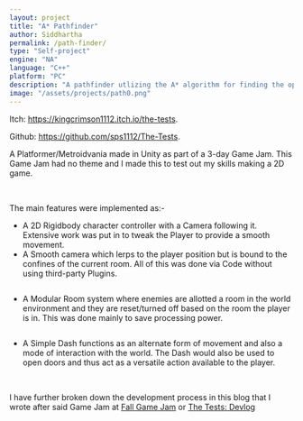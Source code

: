 ```yaml
---
layout: project
title: "A* Pathfinder"
author: Siddhartha
permalink: /path-finder/
type: "Self-project"
engine: "NA"
language: "C++"
platform: "PC"
description: "A pathfinder utlizing the A* algorithm for finding the optimal path on a 2d map. Used the sbt_image library for rendering pixel data into a png file."
image: "/assets/projects/path0.png"
---
```


Itch:  https://kingcrimson1112.itch.io/the-tests.

Github: https://github.com/sps1112/The-Tests.

A Platformer/Metroidvania made in Unity as part of a 3-day Game Jam. This Game Jam had no theme and I made this to test out my skills making a 2D game. 

<div class="two-images">
<img class="article-screenshots" src="/assets/projects/path1.png" alt=""/>

<img class="article-screenshots" src="/assets/projects/path0.png" alt=""/>
</div>

The main features were implemented as:-
- A 2D Rigidbody character controller with a Camera following it. Extensive work was put in to tweak the Player to provide a smooth movement.
- A Smooth camera which lerps to the player position but is bound to the confines of the current room. All of this was done via Code without using third-party Plugins.

<img class="article-screenshot" src="/assets/projects/path2.png" alt=""/>

- A Modular Room system where enemies are allotted a room in the world environment and they are reset/turned off based on the room the player is in. This was done mainly to save processing power.

<img class="article-screenshot" src="/assets/projects/path3.png" alt=""/>

- A Simple Dash functions as an alternate form of movement and also a mode of interaction with the world. The Dash would also be used to open doors and thus act as a versatile action available to the player.

<div class="two-images">
<img class="article-screenshots" src="/assets/projects/path4.png" alt=""/>

<img class="article-screenshots" src="/assets/projects/path5.png" alt=""/>
</div>

I have further broken down the development process in this blog that I wrote after said Game Jam at <a href="https://gds.sntiitk.in/2020/09/20/fall-game-jam.html">Fall Game Jam</a> or [The Tests: Devlog](/thetests-devlog/)

<div class="two-images">
<img class="article-screenshots" src="/assets/projects/path6.png" alt=""/>

<img class="article-screenshots" src="/assets/projects/path7.png" alt=""/>
</div>